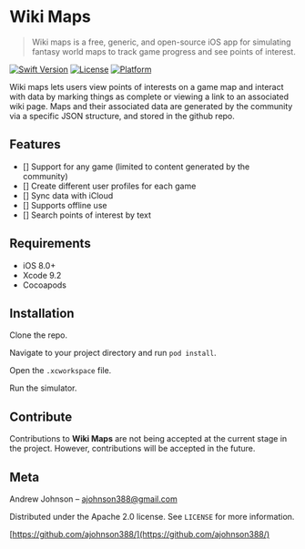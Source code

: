 # Wiki Maps
> Wiki maps is a free, generic, and open-source iOS app for simulating fantasy
    world maps to track game progress and see points of interest.

[![Swift Version][swift-image]][swift-url]
[![License][license-image]][license-url]
[![Platform][platform-image]][platform-url]

Wiki maps lets users view points of interests on a game map and interact with data
by marking things as complete or viewing a link to an associated wiki page. Maps and their
associated data are generated by the community via a specific JSON structure, and stored in the github repo.

## Features

- [] Support for any game (limited to content generated by the community)
- [] Create different user profiles for each game
- [] Sync data with iCloud
- [] Supports offline use
- [] Search points of interest by text

## Requirements

- iOS 8.0+
- Xcode 9.2
- Cocoapods

## Installation

Clone the repo.

Navigate to your project directory and run `pod install`.

Open the `.xcworkspace` file.

Run the simulator.

## Contribute

Contributions to **Wiki Maps** are not being accepted at the current stage in the project.
However, contributions will be accepted in the future.

## Meta
Andrew Johnson – ajohnson388@gmail.com

Distributed under the Apache 2.0 license. See ``LICENSE`` for more information.

[https://github.com/ajohnson388/](https://github.com/ajohnson388/)

[swift-image]:https://img.shields.io/badge/swift-4.0-orange.svg
[swift-url]: https://swift.org/
[license-image]: https://img.shields.io/badge/License-Apache-blue.svg
[license-url]: LICENSE
[platform-image]:https://img.shields.io/badge/platform-iOS-green.svg?style=flat
[platform-url]:https://developer.apple.com/
